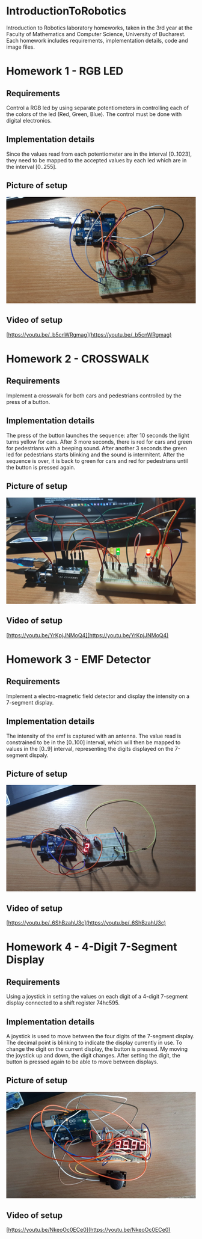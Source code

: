 # IntroductionToRobotics
 Introduction to Robotics laboratory homeworks, taken in the 3rd year at the Faculty of Mathematics and Computer Science, University of Bucharest. Each homework includes requirements, implementation details, code and image files.
 
 # Homework 1 - RGB LED
 
## Requirements

Control a RGB led by using separate potentiometers in controlling each of the colors of the led (Red, Green, Blue). The control must be done with digital electronics.

## Implementation details

Since the values read from each potentiometer are in the interval [0..1023], they need to be mapped to the accepted values by each led which are in the interval [0..255].

## Picture of setup
![](https://github.com/StefaniaCarutasu/IntroductionToRobotics/blob/main/Homework%201/SetupPicture.jpeg)

## Video of setup
[https://youtu.be/_b5cnWRgmag](https://youtu.be/_b5cnWRgmag)


 # Homework 2 - CROSSWALK
 
## Requirements

Implement a crosswalk for both cars and pedestrians controlled by the press of a button. 

## Implementation details

The press of the button launches the sequence: after 10 seconds the light turns yellow for cars. After 3 more seconds, there is red for cars and green for pedestrians with a beeping sound. After another 3 seconds the green led for pedestrians starts blinking and the sound is intermitent. After the sequence is over, it is back to green for cars and red for pedestrians until the button is pressed again. 

## Picture of setup
![](https://github.com/StefaniaCarutasu/IntroductionToRobotics/blob/main/Homework%202/setup_picture.jpeg)

## Video of setup
[https://youtu.be/YrKpjJNMoQ4](https://youtu.be/YrKpjJNMoQ4)


# Homework 3 - EMF Detector
 
## Requirements

Implement a electro-magnetic field detector and display the intensity on a 7-segment display.

## Implementation details

The intensity of the emf is captured with an antenna. The value read is constrained to be in the [0..100] interval, which will then be mapped to values in the [0..9] interval, representing the digits displayed on the 7-segment dispaly. 

## Picture of setup
![](https://github.com/StefaniaCarutasu/IntroductionToRobotics/blob/main/Homework%203/setup.jpeg)

## Video of setup
[https://youtu.be/_6ShBzahU3c](https://youtu.be/_6ShBzahU3c)

# Homework 4 - 4-Digit 7-Segment Display 
 
## Requirements

Using a joystick in setting the values on each digit of a 4-digit 7-segment display connected to a shift register 74hc595. 

## Implementation details

A joystick is used to move between the four digits of the 7-segment display. The decimal point is blinking to indicate the display currently in use. To change the digit on the current display, the button is pressed. My moving the joystick up and down, the digit changes. After setting the digit, the button is pressed again to be able to move between displays. 

## Picture of setup
![](https://github.com/StefaniaCarutasu/IntroductionToRobotics/blob/main/Homework%204/setup_image.jpeg)

## Video of setup
[https://youtu.be/NkeoOc0ECe0](https://youtu.be/NkeoOc0ECe0)
